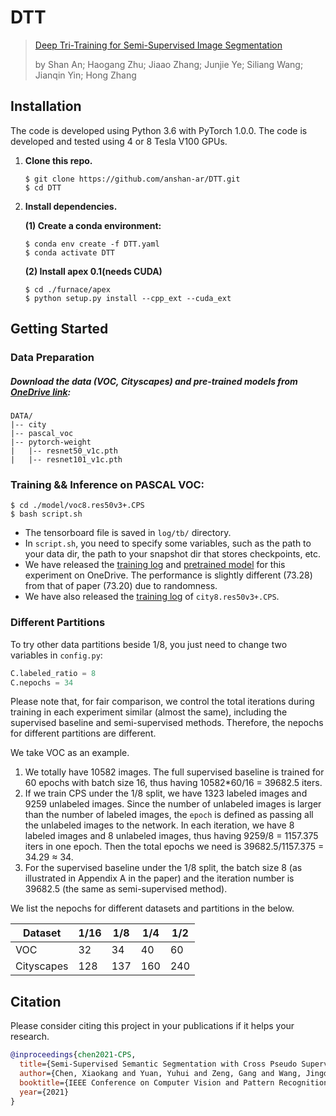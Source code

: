 # DTT

> [Deep Tri-Training for Semi-Supervised Image Segmentation](https://ieeexplore.ieee.org/document/9804753)
>
> by Shan An; Haogang Zhu; Jiaao Zhang; Junjie Ye; Siliang Wang; Jianqin Yin; Hong Zhang

## Installation
The code is developed using Python 3.6 with PyTorch 1.0.0. The code is developed and tested using 4 or 8 Tesla V100 GPUs.

1. **Clone this repo.**

   ```shell
   $ git clone https://github.com/anshan-ar/DTT.git
   $ cd DTT
   ```

2. **Install dependencies.**

   **(1) Create a conda environment:**

   ```shell
   $ conda env create -f DTT.yaml
   $ conda activate DTT
   ```

   **(2) Install apex 0.1(needs CUDA)**

   ```shell
   $ cd ./furnace/apex
   $ python setup.py install --cpp_ext --cuda_ext
   ```

## Getting Started
### Data Preparation 
##### Download the data (VOC, Cityscapes) and pre-trained models from  [OneDrive link](https://pkueducn-my.sharepoint.com/:f:/g/personal/pkucxk_pku_edu_cn/EtjNKU0oVMhPkOKf9HTPlVsBIHYbACel6LSvcUeP4MXWVg?e=139icd): 

```
DATA/
|-- city
|-- pascal_voc
|-- pytorch-weight
|   |-- resnet50_v1c.pth
|   |-- resnet101_v1c.pth
```


### Training && Inference on PASCAL VOC:

```shell
$ cd ./model/voc8.res50v3+.CPS
$ bash script.sh
```

- The tensorboard file is saved in `log/tb/` directory.
- In `script.sh`, you need to specify some variables, such as the path to your data dir, the path to your snapshot dir that stores checkpoints, etc.
- We have released the [training log](https://pkueducn-my.sharepoint.com/:t:/g/personal/pkucxk_pku_edu_cn/ERl1pm99zhFIvIIB8y82WiIB13AQ9Hd8FyrJQ5v3fpP0vg?e=Nd0f1M) and [pretrained model](https://pkueducn-my.sharepoint.com/:u:/g/personal/pkucxk_pku_edu_cn/ESx6vF1dapJGkbsLWHnHSakBdFOkooQcIFeDpCRTVJS8Iw?e=zMCvhj) for this experiment on OneDrive. The performance is slightly different (73.28) from that of paper (73.20) due to randomness.
- We have also released the [training log](https://pkueducn-my.sharepoint.com/:t:/g/personal/pkucxk_pku_edu_cn/EdRRCsS2KtFGoTophitkLh0BnA40ZPBmuVKhWEV-biF2lw?e=8LaE88) of `city8.res50v3+.CPS`.

### Different Partitions
To try other data partitions beside 1/8, you just need to change two variables in `config.py`:
```python
C.labeled_ratio = 8
C.nepochs = 34
```
Please note that, for fair comparison, we control the total iterations during training in each experiment similar (almost the same), including the supervised baseline and semi-supervised methods. Therefore, the nepochs for different partitions are different. 

We take VOC as an example.
1. We totally have 10582 images. The full supervised baseline is trained for 60 epochs with batch size 16, thus having 10582*60/16 = 39682.5 iters.
2. If we train CPS under the 1/8 split, we have 1323 labeled images and 9259 unlabeled images. Since the number of unlabeled images is larger than the number of labeled images, the `epoch` is defined as passing all the unlabeled images to the network. In each iteration, we have 8 labeled images and 8 unlabeled images, thus having 9259/8 = 1157.375 iters in one epoch. Then the total epochs we need is 39682.5/1157.375 = 34.29 ≈ 34. 
3. For the supervised baseline under the 1/8 split, the batch size 8 (as illustrated in Appendix A in the paper) and the iteration number is 39682.5 (the same as semi-supervised method).


We list the nepochs for different datasets and partitions in the below.

| Dataset    | 1/16 | 1/8  | 1/4  | 1/2  |
| ---------- | ---- | ---- | ---- | ---- |
| VOC        | 32   | 34   | 40   | 60   |
| Cityscapes | 128  | 137  | 160  | 240  |
## Citation

Please consider citing this project in your publications if it helps your research.

```bibtex
@inproceedings{chen2021-CPS,
  title={Semi-Supervised Semantic Segmentation with Cross Pseudo Supervision},
  author={Chen, Xiaokang and Yuan, Yuhui and Zeng, Gang and Wang, Jingdong},
  booktitle={IEEE Conference on Computer Vision and Pattern Recognition (CVPR)},
  year={2021}
}
```
